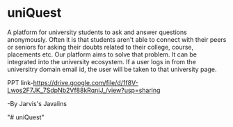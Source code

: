 # uniQuest

A platform for university students to ask and answer questions anonymously. Often it is that students aren't able to connect with their peers or seniors for asking their doubts related to their college, course, placements etc. Our platform aims to solve that problem. It can be integrated into the university ecosystem. If a user logs in from the universitry domain email id, the user will be taken to that university page. 

PPT link-https://drive.google.com/file/d/1f8V-Lwos2F7JK_7SdpNb2Vf88kRqniJ_/view?usp=sharing

-By Jarvis's Javalins


"# uniQuest" 

